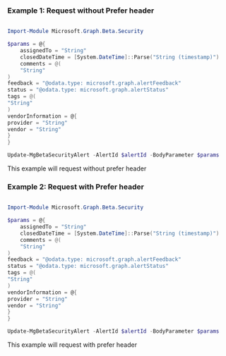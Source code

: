 ### Example 1: Request without Prefer header

```powershell

Import-Module Microsoft.Graph.Beta.Security

$params = @{
	assignedTo = "String"
	closedDateTime = [System.DateTime]::Parse("String (timestamp)")
	comments = @(
	"String"
)
feedback = "@odata.type: microsoft.graph.alertFeedback"
status = "@odata.type: microsoft.graph.alertStatus"
tags = @(
"String"
)
vendorInformation = @{
provider = "String"
vendor = "String"
}
}

Update-MgBetaSecurityAlert -AlertId $alertId -BodyParameter $params

```
This example will request without prefer header

### Example 2: Request with Prefer header

```powershell

Import-Module Microsoft.Graph.Beta.Security

$params = @{
	assignedTo = "String"
	closedDateTime = [System.DateTime]::Parse("String (timestamp)")
	comments = @(
	"String"
)
feedback = "@odata.type: microsoft.graph.alertFeedback"
status = "@odata.type: microsoft.graph.alertStatus"
tags = @(
"String"
)
vendorInformation = @{
provider = "String"
vendor = "String"
}
}

Update-MgBetaSecurityAlert -AlertId $alertId -BodyParameter $params

```
This example will request with prefer header

